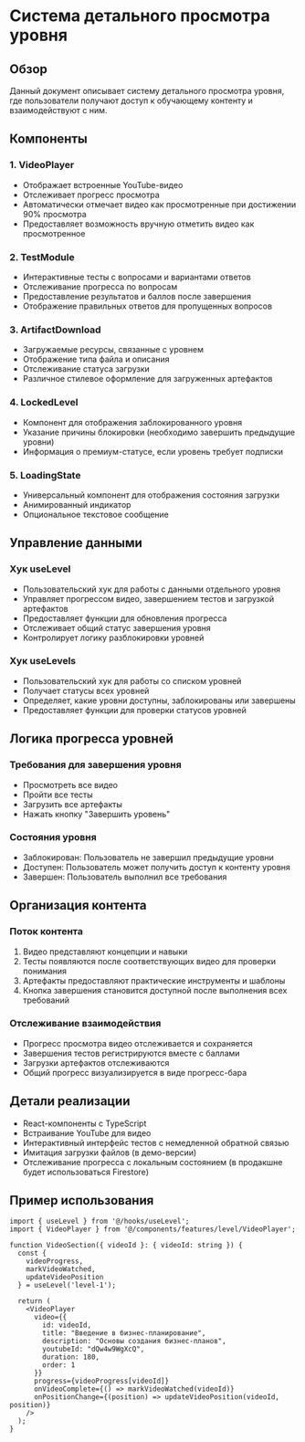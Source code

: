 # Система детального просмотра уровня

## Обзор
Данный документ описывает систему детального просмотра уровня, где пользователи получают доступ к обучающему контенту и взаимодействуют с ним.

## Компоненты

### 1. VideoPlayer
- Отображает встроенные YouTube-видео
- Отслеживает прогресс просмотра
- Автоматически отмечает видео как просмотренные при достижении 90% просмотра
- Предоставляет возможность вручную отметить видео как просмотренное

### 2. TestModule
- Интерактивные тесты с вопросами и вариантами ответов
- Отслеживание прогресса по вопросам
- Предоставление результатов и баллов после завершения
- Отображение правильных ответов для пропущенных вопросов

### 3. ArtifactDownload
- Загружаемые ресурсы, связанные с уровнем
- Отображение типа файла и описания
- Отслеживание статуса загрузки
- Различное стилевое оформление для загруженных артефактов

### 4. LockedLevel
- Компонент для отображения заблокированного уровня
- Указание причины блокировки (необходимо завершить предыдущие уровни)
- Информация о премиум-статусе, если уровень требует подписки

### 5. LoadingState
- Универсальный компонент для отображения состояния загрузки
- Анимированный индикатор
- Опциональное текстовое сообщение

## Управление данными

### Хук useLevel
- Пользовательский хук для работы с данными отдельного уровня
- Управляет прогрессом видео, завершением тестов и загрузкой артефактов
- Предоставляет функции для обновления прогресса
- Отслеживает общий статус завершения уровня
- Контролирует логику разблокировки уровней

### Хук useLevels
- Пользовательский хук для работы со списком уровней
- Получает статусы всех уровней
- Определяет, какие уровни доступны, заблокированы или завершены
- Предоставляет функции для проверки статусов уровней

## Логика прогресса уровней

### Требования для завершения уровня
- Просмотреть все видео
- Пройти все тесты
- Загрузить все артефакты
- Нажать кнопку "Завершить уровень"

### Состояния уровня
- Заблокирован: Пользователь не завершил предыдущие уровни
- Доступен: Пользователь может получить доступ к контенту уровня
- Завершен: Пользователь выполнил все требования

## Организация контента

### Поток контента
1. Видео представляют концепции и навыки
2. Тесты появляются после соответствующих видео для проверки понимания
3. Артефакты предоставляют практические инструменты и шаблоны
4. Кнопка завершения становится доступной после выполнения всех требований

### Отслеживание взаимодействия
- Прогресс просмотра видео отслеживается и сохраняется
- Завершения тестов регистрируются вместе с баллами
- Загрузки артефактов отслеживаются
- Общий прогресс визуализируется в виде прогресс-бара

## Детали реализации
- React-компоненты с TypeScript
- Встраивание YouTube для видео
- Интерактивный интерфейс тестов с немедленной обратной связью
- Имитация загрузки файлов (в демо-версии)
- Отслеживание прогресса с локальным состоянием (в продакшне будет использоваться Firestore)

## Пример использования

```tsx
import { useLevel } from '@/hooks/useLevel';
import { VideoPlayer } from '@/components/features/level/VideoPlayer';

function VideoSection({ videoId }: { videoId: string }) {
  const { 
    videoProgress, 
    markVideoWatched, 
    updateVideoPosition 
  } = useLevel('level-1');
  
  return (
    <VideoPlayer
      video={{
        id: videoId,
        title: "Введение в бизнес-планирование",
        description: "Основы создания бизнес-планов",
        youtubeId: "dQw4w9WgXcQ",
        duration: 180,
        order: 1
      }}
      progress={videoProgress[videoId]}
      onVideoComplete={() => markVideoWatched(videoId)}
      onPositionChange={(position) => updateVideoPosition(videoId, position)}
    />
  );
}
``` 